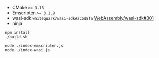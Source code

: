 - CMake `>= 3.13`
- Emscripten `>= 3.1.9`
- wasi-sdk `whitequark/wasi-sdk#ac5d8fa` [WebAssembly/wasi-sdk#301](https://github.com/WebAssembly/wasi-sdk/pull/301)
- ninja

```
npm install
./build.sh

node ./index-emscripten.js
node ./index-wasi.js
```
